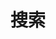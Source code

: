 ---
title: "搜索"
slug: "search"
layout: "search"
description: "站内搜索"
type: "search"
outputs:
    - html
    - json
--- 